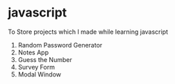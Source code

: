 # javascript
To Store projects which I made while learning javascript
1) Random Password Generator
2) Notes App
3) Guess the Number
4) Survey Form
5) Modal Window
